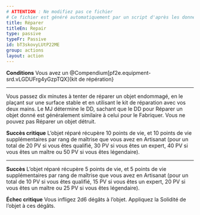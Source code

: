 ```yaml
---
# ATTENTION : Ne modifiez pas ce fichier
# Ce fichier est généré automatiquement par un script d'après les données du module Foundry VTT officiel et de sa traduction
title: Réparer
titleEn: Repair
type: passive
typeFr: Passive
id: bT3skovyLUtP22ME
group: actions
layout: action
---
```

**Conditions** Vous avez un @Compendium[pf2e.equipment-srd.vLGDUFrg4yGzpTQX]{kit de répération}

----

Vous passez dix minutes à tenter de réparer un objet endommagé, en le plaçant sur une surface stable et en utilisant le kit de réparation avec vos deux mains. Le MJ détermine le DD, sachant que le DD pour Réparer un objet donné est généralement similaire à celui pour le Fabriquer. Vous ne pouvez pas Réparer un objet détruit.

**Succès critique** L’objet réparé récupère 10 points de vie, et 10 points de vie supplémentaires par rang de maîtrise que vous avez en Artisanat (pour un total de 20 PV si vous êtes qualifié, 30 PV si vous êtes un expert, 40 PV si vous êtes un maître ou 50 PV si vous êtes légendaire).

----

**Succès** L’objet réparé récupère 5 points de vie, et 5 points de vie supplémentaires par rang de maîtrise que vous avez en Artisanat (pour un total de 10 PV si vous êtes qualifié, 15 PV si vous êtes un expert, 20 PV si vous êtes un maître ou 25 PV si vous êtes légendaire).

**Échec critique** Vous infligez <a class="inline-roll roll" title="2d6" data-mode="roll" data-flavor="" data-formula="2d6">2d6</a> dégâts à l’objet. Appliquez la Solidité de l’objet à ces dégâts.


